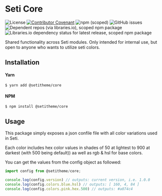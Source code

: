 # Seti Core
![License](https://img.shields.io/github/license/setitheme/seti?style=flat-square)
[![Contributor Covenant](https://img.shields.io/badge/Contributor%20Covenant-v2.0%20adopted-ff69b4.svg?style=flat-square)](code_of_conduct.md)
![npm (scoped)](https://img.shields.io/npm/v/setitheme/core)
![GitHub issues](https://img.shields.io/github/issues-raw/setitheme/core?style=flat-square)
![Dependent repos (via libraries.io), scoped npm package](https://img.shields.io/librariesio/dependent-repos/npm/@setitheme/core?style=flat-square)
![Libraries.io dependency status for latest release, scoped npm package](https://img.shields.io/librariesio/release/npm/setitheme/core?style=flat-square)


Shared functionality across Seti modules. Only intended for internal use, but open to anyone who wants to utilize seti colors.

## Installation

#### Yarn
```sh
$ yarn add @setitheme/core
```

#### NPM
```sh
$ npm install @setitheme/core
```

## Usage
This package simply exposes a json confile file with all color variations used in Seti.

Each color includes hex color values in shades of 50 at lightest to 900 at darkest (with 500 being default)) aa well as rgb & hsl for base colors.

You can get the values from the config object as followed:

```javascript
import config from @setitheme/core;

console.log(config.version) // outputs: current version, i.e. 1.0.0
console.log(config.colors.blue.hsl) // outputs: [ 160, 4, 84 ]
console.log(config.colors.pink.hex.500) // outputs: #a074c4
```
